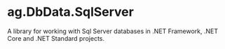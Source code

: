# ag.DbData.SqlServer
A library for working with Sql Server databases in .NET Framework, .NET Core and .NET Standard projects.

